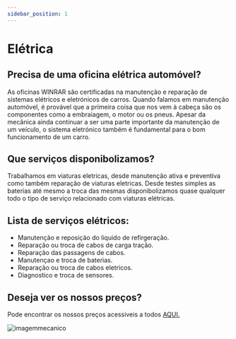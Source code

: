 ```yaml
---
sidebar_position: 1
---
```

# Elétrica

## Precisa de uma oficina elétrica automóvel?
As oficinas WINRAR são certificadas na manutenção e reparação de sistemas elétricos e eletrónicos de carros.
Quando falamos em manutenção automóvel, é provável que a primeira coisa que nos vem à cabeça são os componentes como a embraiagem, o motor ou os pneus. Apesar da mecânica ainda continuar a ser uma parte importante da manutenção de um veículo, o sistema eletrónico também é fundamental para o bom funcionamento de um carro.

## Que serviços disponibolizamos?
Trabalhamos em viaturas eletricas, desde manutenção ativa e preventiva como também reparação de viaturas eletricas.
Desde testes simples as baterias até mesmo a troca das mesmas disponibolizamos quase qualquer todo o tipo de serviço relacionado com viaturas elétricas.

## Lista de serviços elétricos:

+ Manutenção e reposição do liquido de refirgeração.
+ Reparação ou troca de cabos de carga tração.
+ Reparação das passagens de cabos.
+ Manutençao e troca de baterias.
+ Reparação ou troca de cabos eletricos.
+ Diagnostico e troca de sensores.

## Deseja ver os nossos preços?
Pode encontrar os nossos preços acessiveis a todos [AQUI.](https://a70563.github.io/TP3/docs/Pre%C3%A7%C3%A1rio/Repara%C3%A7%C3%A3o)

![imagemmecanico](https://cdn.discordapp.com/attachments/1049372613945851975/1188091546235584543/3.png?ex=6599437a&is=6586ce7a&hm=251674c13355b56913d0853137b6037e73b591dc574247777df79339ac1e6ad1&)